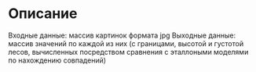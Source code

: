 # Описание

Входные данные: массив картинок формата jpg
Выходные данные: массив значений по каждой из них (с границами, высотой и густотой лесов, вычисленных посредством сравнения с эталлоными моделями по нахождению совпадений)
